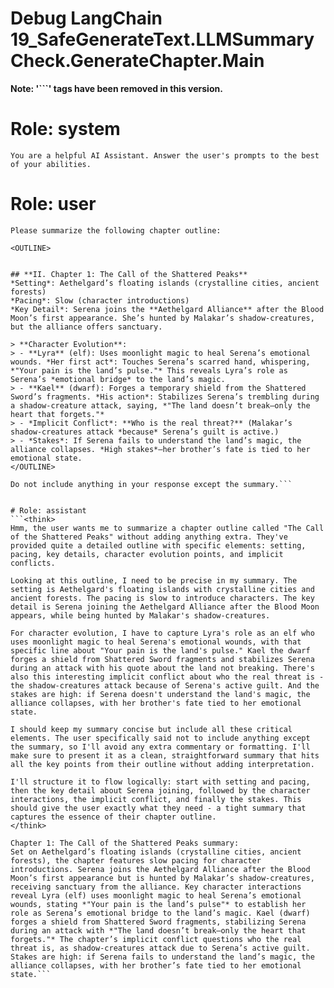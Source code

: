 # Debug LangChain 19_SafeGenerateText.LLMSummaryCheck.GenerateChapter.Main
**Note: '```' tags have been removed in this version.**



# Role: system
```You are a helpful AI Assistant. Answer the user's prompts to the best of your abilities.```


# Role: user
```
Please summarize the following chapter outline:

<OUTLINE>


## **II. Chapter 1: The Call of the Shattered Peaks**  
*Setting*: Aethelgard’s floating islands (crystalline cities, ancient forests)  
*Pacing*: Slow (character introductions)  
*Key Detail*: Serena joins the **Aethelgard Alliance** after the Blood Moon’s first appearance. She’s hunted by Malakar’s shadow-creatures, but the alliance offers sanctuary.  

> **Character Evolution**:  
> - **Lyra** (elf): Uses moonlight magic to heal Serena’s emotional wounds. *Her first act*: Touches Serena’s scarred hand, whispering, *"Your pain is the land’s pulse."* This reveals Lyra’s role as Serena’s *emotional bridge* to the land’s magic.  
> - **Kael** (dwarf): Forges a temporary shield from the Shattered Sword’s fragments. *His action*: Stabilizes Serena’s trembling during a shadow-creature attack, saying, *"The land doesn’t break—only the heart that forgets."*  
> - *Implicit Conflict*: **Who is the real threat?** (Malakar’s shadow-creatures attack *because* Serena’s guilt is active.)  
> - *Stakes*: If Serena fails to understand the land’s magic, the alliance collapses. *High stakes*—her brother’s fate is tied to her emotional state.
</OUTLINE>

Do not include anything in your response except the summary.```


# Role: assistant
```<think>
Hmm, the user wants me to summarize a chapter outline called "The Call of the Shattered Peaks" without adding anything extra. They've provided quite a detailed outline with specific elements: setting, pacing, key details, character evolution points, and implicit conflicts.

Looking at this outline, I need to be precise in my summary. The setting is Aethelgard's floating islands with crystalline cities and ancient forests. The pacing is slow to introduce characters. The key detail is Serena joining the Aethelgard Alliance after the Blood Moon appears, while being hunted by Malakar's shadow-creatures.

For character evolution, I have to capture Lyra's role as an elf who uses moonlight magic to heal Serena's emotional wounds, with that specific line about "Your pain is the land's pulse." Kael the dwarf forges a shield from Shattered Sword fragments and stabilizes Serena during an attack with his quote about the land not breaking. There's also this interesting implicit conflict about who the real threat is - the shadow-creatures attack because of Serena's active guilt. And the stakes are high: if Serena doesn't understand the land's magic, the alliance collapses, with her brother's fate tied to her emotional state.

I should keep my summary concise but include all these critical elements. The user specifically said not to include anything except the summary, so I'll avoid any extra commentary or formatting. I'll make sure to present it as a clean, straightforward summary that hits all the key points from their outline without adding interpretation.

I'll structure it to flow logically: start with setting and pacing, then the key detail about Serena joining, followed by the character interactions, the implicit conflict, and finally the stakes. This should give the user exactly what they need - a tight summary that captures the essence of their chapter outline.
</think>

Chapter 1: The Call of the Shattered Peaks summary:  
Set on Aethelgard’s floating islands (crystalline cities, ancient forests), the chapter features slow pacing for character introductions. Serena joins the Aethelgard Alliance after the Blood Moon’s first appearance but is hunted by Malakar’s shadow-creatures, receiving sanctuary from the alliance. Key character interactions reveal Lyra (elf) uses moonlight magic to heal Serena’s emotional wounds, stating *"Your pain is the land’s pulse"* to establish her role as Serena’s emotional bridge to the land’s magic. Kael (dwarf) forges a shield from Shattered Sword fragments, stabilizing Serena during an attack with *"The land doesn’t break—only the heart that forgets."* The chapter’s implicit conflict questions who the real threat is, as shadow-creatures attack due to Serena’s active guilt. Stakes are high: if Serena fails to understand the land’s magic, the alliance collapses, with her brother’s fate tied to her emotional state.```